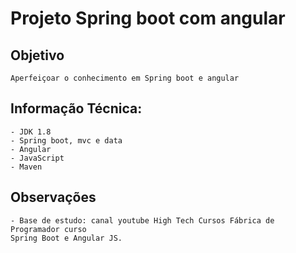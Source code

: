 # Projeto Spring boot com angular

## Objetivo
```
Aperfeiçoar o conhecimento em Spring boot e angular
```
##  Informação Técnica:
```
- JDK 1.8
- Spring boot, mvc e data
- Angular
- JavaScript
- Maven
```
## Observações
```
- Base de estudo: canal youtube High Tech Cursos Fábrica de Programador curso
Spring Boot e Angular JS.

```
